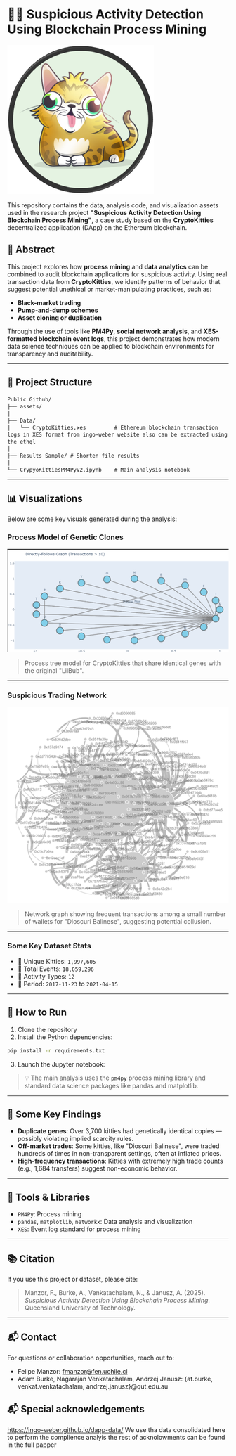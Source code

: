 # 🕵️‍♂️ Suspicious Activity Detection Using Blockchain Process Mining

![LilBuB](assets/picture1.png)

This repository contains the data, analysis code, and visualization assets used in the research project **"Suspicious Activity Detection Using Blockchain Process Mining"**, a case study based on the **CryptoKitties** decentralized application (DApp) on the Ethereum blockchain.

## 📜 Abstract

This project explores how **process mining** and **data analytics** can be combined to audit blockchain applications for suspicious activity. Using real transaction data from **CryptoKitties**, we identify patterns of behavior that suggest potential unethical or market-manipulating practices, such as:

- **Black-market trading**
- **Pump-and-dump schemes**
- **Asset cloning or duplication**

Through the use of tools like **PM4Py**, **social network analysis**, and **XES-formatted blockchain event logs**, this project demonstrates how modern data science techniques can be applied to blockchain environments for transparency and auditability.

---

## 📁 Project Structure

```plaintext
Public Github/
├── assets/
│
├── Data/
│   └── CryptoKitties.xes         # Ethereum blockchain transaction logs in XES format from ingo-weber website also can be extracted using the ethql
│
├── Results Sample/ # Shorten file results
│
└── CrypyoKittiesPM4PyV2.ipynb    # Main analysis notebook
```

---

## 📊 Visualizations

Below are some key visuals generated during the analysis:

### Process Model of Genetic Clones
![Process Tree for Genetic Clones](assets/picture5.png)

> Process tree model for CryptoKitties that share identical genes with the original "LilBub".

---

### Suspicious Trading Network
![Social Network Graph](assets/picture6.png)

> Network graph showing frequent transactions among a small number of wallets for "Dioscuri Balinese", suggesting potential collusion.

---

### Some Key Dataset Stats

- 🧬 Unique Kitties: `1,997,605`
- 📄 Total Events: `18,059,296`
- 🔁 Activity Types: `12`
- 📆 Period: `2017-11-23` to `2021-04-15`

---

## 🚀 How to Run

1. Clone the repository
2. Install the Python dependencies:
```bash
pip install -r requirements.txt
```
3. Launch the Jupyter notebook:

> 💡 The main analysis uses the [`pm4py`](https://pm4py.fit.fraunhofer.de/) process mining library and standard data science packages like pandas and matplotlib.

---

## 🧠 Some Key Findings

- **Duplicate genes**: Over 3,700 kitties had genetically identical copies — possibly violating implied scarcity rules.
- **Off-market trades**: Some kitties, like "Dioscuri Balinese", were traded hundreds of times in non-transparent settings, often at inflated prices.
- **High-frequency transactions**: Kitties with extremely high trade counts (e.g., 1,684 transfers) suggest non-economic behavior.

---

## 🧪 Tools & Libraries

- `PM4Py`: Process mining
- `pandas`, `matplotlib`, `networkx`: Data analysis and visualization
- `XES`: Event log standard for process mining

---

## 📚 Citation

If you use this project or dataset, please cite:

> Manzor, F., Burke, A., Venkatachalam, N., & Janusz, A. (2025). *Suspicious Activity Detection Using Blockchain Process Mining*. Queensland University of Technology.

---

## 📬 Contact

For questions or collaboration opportunities, reach out to:

- Felipe Manzor: [fmanzor@fen.uchile.cl](mailto:fmanzor@fen.uchile.cl)
- Adam Burke, Nagarajan Venkatachalam, Andrzej Janusz: {at.burke, venkat.venkatachalam, andrzej.janusz}@qut.edu.au


## 📬 Special acknowledgements

https://ingo-weber.github.io/dapp-data/ We use tha data consolidated here to perform the complience analyis the rest of acknolowments can be found in the full papper 